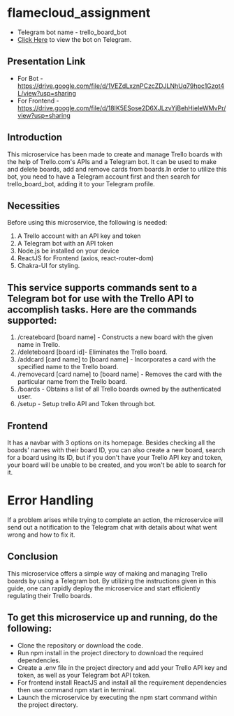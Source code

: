 # flamecloud_assignment
- Telegram bot name - trello_board_bot
- [Click Here](https://t.me/trello_board_bot) to view the bot on Telegram.

## Presentation Link
- For Bot - https://drive.google.com/file/d/1VEZdLxznPCzcZDJLNhUq79hpc1Gzot4L/view?usp=sharing
- For Frontend - https://drive.google.com/file/d/18IK5ESose2D6XJLzvYjBehHieIeWMvPr/view?usp=sharing

## Introduction
This microservice has been made to create and manage Trello boards with the help of Trello.com's APIs and a Telegram bot. It can be used to make and delete boards, add and remove cards from boards.In order to utilize this bot, you need to have a Telegram account first and then search for trello_board_bot, adding it to your Telegram profile.

## Necessities
Before using this microservice, the following is needed:

1. A Trello account with an API key and token
2. A Telegram bot with an API token
3. Node.js be installed on your device
4. ReactJS for Frontend (axios, react-router-dom)
5. Chakra-UI for styling.

## This service supports commands sent to a Telegram bot for use with the Trello API to accomplish tasks. Here are the commands supported:
1. /createboard [board name] - Constructs a new board with the given name in Trello.
2. /deleteboard [board id]- Eliminates the Trello board.
3. /addcard [card name] to [board name] - Incorporates a card with the specified name to the Trello board.
4. /removecard [card name] to [board name] - Removes the card with the particular name from the Trello board.
5. /boards - Obtains a list of all Trello boards owned by the authenticated user.
6. /setup - Setup trello API and Token through bot.

## Frontend
It has a navbar with 3 options on its homepage. Besides checking all the boards' names with their board ID, you can also create a new board, search for a board using its ID, but if you don't have your Trello API key and token, your board will be unable to be created, and you won't be able to search for it.

# Error Handling
If a problem arises while trying to complete an action, the microservice will send out a notification to the Telegram chat with details about what went wrong and how to fix it. 

## Conclusion
This microservice offers a simple way of making and managing Trello boards by using a Telegram bot. By utilizing the instructions given in this guide, one can rapidly deploy the microservice and start efficiently regulating their Trello boards.

## To get this microservice up and running, do the following:
- Clone the repository or download the code.
- Run npm install in the project directory to download the required dependencies.
- Create a .env file in the project directory and add your Trello API key and token, as well as your Telegram bot API token.
- For frontend install ReactJS and install all the requirement dependencies then use command npm start in terminal.
- Launch the microservice by executing the npm start command within the project directory.
